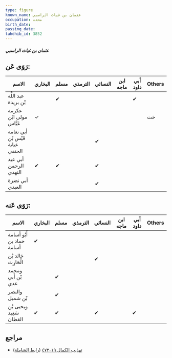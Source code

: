 ```yaml
---
type: figure
known_name: عثمان بن غياث الراسبي
occupation: محدث
birth_date:
passing_date:
tahdhib_id: 3852
---
```

##### عثمان بن غياث الراسبي

## رَوَى عَن:
| الاسم                            | البخاري | مسلم | الترمذي | النسائي | ابن ماجه | أبي داود | Others |
| -------------------------------- | ------- | ---- | ------- | ------- | -------- | -------- | ------ |
| عبد اللَّه بْن بريدة             |         | ✔    |         |         |          | ✔        |        |
| عكرمة مولى ابْن عَبَّاس          | ✓       |      |         |         |          |          | خت     |
| أبي نعامة قَيْس بْن عباية الحنفي |         |      |         | ✔       |          |          |        |
| أبي عبد الرحمن النهدي            | ✔       | ✔    |         | ✔       |          |          |        |
| أبي نضرة العبدي                  |         |      |         | ✔       |          |          |        |
## رَوَى عَنه:
| الاسم                     | البخاري | مسلم | الترمذي | النسائي | ابن ماجه | أبي داود | Others |
| ------------------------- | ------- | ---- | ------- | ------- | -------- | -------- | ------ |
| أَبُو أسامة حماد بن أسامة | ✔       |      |         |         |          |          |        |
| خالد بْن الْحَارِث        |         |      |         | ✔       |          |          |        |
| ومحمد بْن أَبي عدي        |         | ✔    |         |         |          |          |        |
| والنضر بْن شميل           |         | ✔    |         |         |          |          |        |
| ويحيى بْن سَعِيد القطان   | ✔       | ✔    |         | ✔       |          | ✔        |        |
## مراجع
- [تهذيب الكمال ١٩-٤٧٣](obsidian://open?vault=Tahdhib-al-Kamal&file=Figures/٣٨٥٢-عثمان%20بن%20غياث%20الراسبي) ([رابط الشاملة](https://shamela.ws/book/3722/10047))